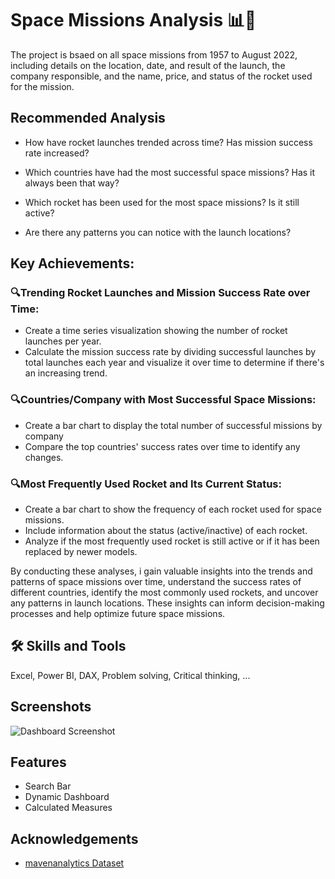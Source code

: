 
#  Space Missions Analysis 📊💼




 The project is bsaed on all space missions from 1957 to August 2022, including details on the location, date, and result of the launch, the company responsible, and the name, price, and status of the rocket used for the mission.

## Recommended Analysis
- How have rocket launches trended across time? Has mission success rate increased?

- Which countries have had the most successful space missions? Has it always been that way?

- Which rocket has been used for the most space missions? Is it still active?

- Are there any patterns you can notice with the launch locations?



## Key Achievements:

### 🔍Trending Rocket Launches and Mission Success Rate over Time:

- Create a time series visualization showing the number of rocket launches per year.
- Calculate the mission success rate by dividing successful launches by total launches each year and visualize it over time to determine if there's an increasing trend.

### 🔍Countries/Company with Most Successful Space Missions:

- Create a bar chart to display the total number of successful missions by company
- Compare the top countries' success rates over time to identify any changes.

### 🔍Most Frequently Used Rocket and Its Current Status:

- Create a bar chart to show the frequency of each rocket used for space missions.
- Include information about the status (active/inactive) of each rocket.
- Analyze if the most frequently used rocket is still active or if it has been replaced by newer models.

By conducting these analyses, i gain valuable insights into the trends and patterns of space missions over time, understand the success rates of different countries, identify the most commonly used rockets, and uncover any patterns in launch locations. These insights can inform decision-making processes and help optimize future space missions.


## 🛠 Skills and Tools
Excel, Power BI, DAX, Problem solving, Critical thinking, ...


## Screenshots

![Dashboard Screenshot](https://github.com/Jobbson/Space_Mission/assets/69438695/2310feb0-43d8-49bd-a4e9-3fc4e934d04d)

## Features

- Search Bar
- Dynamic Dashboard
- Calculated Measures




## Acknowledgements

 - [mavenanalytics Dataset](https://mavenanalytics.io/data-playground?page=5&pageSize=5)
